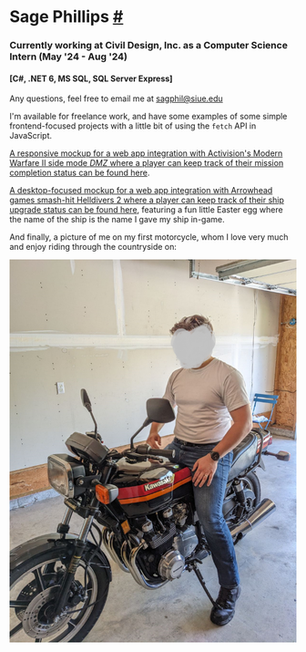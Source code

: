 # Sage Phillips [#](../)

### Currently working at Civil Design, Inc. as a Computer Science Intern (May '24 - Aug '24)
#### [C#, .NET 6, MS SQL, SQL Server Express]

Any questions, feel free to email me at [sagphil@siue.edu](mailto:sagphil@siue.edu)

I'm available for freelance work, and have some examples of some simple frontend-focused projects with a little bit of using the `fetch` API in JavaScript.

<a href="https://sphills.github.io/dmz_missions/" target="_blank">A responsive mockup for a web app integration with Activision's Modern Warfare II side mode *DMZ* where a player can keep track of their mission completion status can be found here</a>.

<a href="https://sphills.github.io/helldivers_2/" target="_blank">A desktop-focused mockup for a web app integration with Arrowhead games smash-hit Helldivers 2 where a player can keep track of their ship upgrade status can be found here</a>, featuring a fun little Easter egg where the name of the ship is the name I gave my ship in-game.

And finally, a picture of me on my first motorcycle, whom I love very much and enjoy riding through the countryside on:

![My 1984 KZ700](/KZ700.png "1984 KZ700 with anonymous rider")

